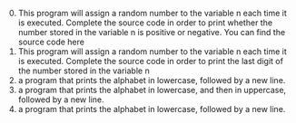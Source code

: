 0. This program will assign a random number to the variable n each time it is executed. Complete the source code in order to print whether the number stored in the variable n is positive or negative.
You can find the source code here
1. This program will assign a random number to the variable n each time it is executed. Complete the source code in order to print the last digit of the number stored in the variable n
2. a program that prints the alphabet in lowercase, followed by a new line.
3. a program that prints the alphabet in lowercase, and then in uppercase, followed by a new line.
4. a program that prints the alphabet in lowercase, followed by a new line.
